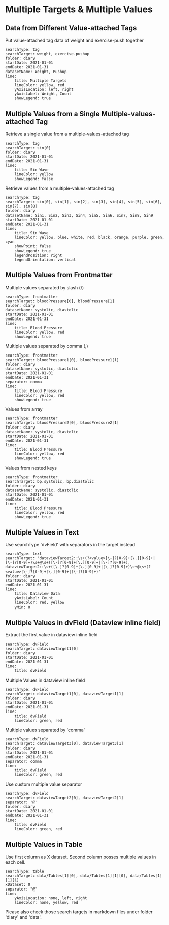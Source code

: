 # Multiple Targets & Multiple Values

## Data from Different Value-attached Tags

Put value-attached tag data of weight and exercise-push together

```tracker
searchType: tag
searchTarget: weight, exercise-pushup
folder: diary
startDate: 2021-01-01
endDate: 2021-01-31
datasetName: Weight, Pushup
line:
    title: Multiple Targets
    lineColor: yellow, red
    yAxisLocation: left, right
    yAxisLabel: Weight, Count
    showLegend: true
```

## Multiple Values from a Single Multiple-values-attached Tag

Retrieve a single value from a multiple-values-attached tag

```tracker
searchType: tag
searchTarget: sin[0]
folder: diary
startDate: 2021-01-01
endDate: 2021-01-31
line:
    title: Sin Wave
    lineColor: yellow
    showLegend: false
```

Retrieve values from a multiple-values-attached tag

```tracker
searchType: tag
searchTarget: sin[0], sin[1], sin[2], sin[3], sin[4], sin[5], sin[6], sin[7], sin[8]
folder: diary
datasetName: Sin1, Sin2, Sin3, Sin4, Sin5, Sin6, Sin7, Sin8, Sin9
startDate: 2021-01-01
endDate: 2021-01-31
line:
    title: Sin Wave
    lineColor: yellow, blue, white, red, black, orange, purple, green, cyan
    showPoint: false
    showLegend: true
    legendPosition: right
    legendOrientation: vertical
```

## Multiple Values from Frontmatter

Multiple values separated by slash (/)

```tracker
searchType: frontmatter
searchTarget: bloodPressure[0], bloodPressure[1]
folder: diary
datasetName: systolic, diastolic
startDate: 2021-01-01
endDate: 2021-01-31
line:
    title: Blood Pressure
    lineColor: yellow, red
    showLegend: true
```

Multiple values separated by comma (,)

```tracker
searchType: frontmatter
searchTarget: bloodPressure1[0], bloodPressure1[1]
folder: diary
datasetName: systolic, diastolic
startDate: 2021-01-01
endDate: 2021-01-31
separator: comma
line:
    title: Blood Pressure
    lineColor: yellow, red
    showLegend: true
```

Values from array

```tracker
searchType: frontmatter
searchTarget: bloodPressure2[0], bloodPressure2[1]
folder: diary
datasetName: systolic, diastolic
startDate: 2021-01-01
endDate: 2021-01-31
line:
    title: Blood Pressure
    lineColor: yellow, red
    showLegend: true
```

Values from nested keys

```tracker
searchType: frontmatter
searchTarget: bp.systolic, bp.diastolic
folder: diary
datasetName: systolic, diastolic
startDate: 2021-01-01
endDate: 2021-01-31
line:
    title: Blood Pressure
    lineColor: yellow, red
    showLegend: true
```

## Multiple Values in Text

Use searchType 'dvField' with separators in the target instead

```tracker
searchType: text
searchTarget: 'dataviewTarget2::\s+(?<value>[\-]?[0-9]+[\.][0-9]+|[\-]?[0-9]+)\s+@\s+([\-]?[0-9]+[\.][0-9]+|[\-]?[0-9]+), dataviewTarget2::\s+([\-]?[0-9]+[\.][0-9]+|[\-]?[0-9]+)\s+@\s+(?<value>[\-]?[0-9]+[\.][0-9]+|[\-]?[0-9]+)'
folder: diary
startDate: 2021-01-01
endDate: 2021-01-31
line:
    title: Dataview Data
    yAxisLabel: Count
    lineColor: red, yellow
    yMin: 0
```

## Multiple Values in dvField (Dataview inline field)

Extract the first value in dataview inline field

```tracker
searchType: dvField
searchTarget: dataviewTarget1[0]
folder: diary
startDate: 2021-01-01
endDate: 2021-01-31
line:
    title: dvField
```

Multiple Values in dataview inline field

```tracker
searchType: dvField
searchTarget: dataviewTarget1[0], dataviewTarget1[1]
folder: diary
startDate: 2021-01-01
endDate: 2021-01-31
line:
    title: dvField
    lineColor: green, red
```

Multiple values separated by 'comma'

```tracker
searchType: dvField
searchTarget: dataviewTarget3[0], dataviewTarget3[1]
folder: diary
startDate: 2021-01-01
endDate: 2021-01-31
separator: comma
line:
    title: dvField
    lineColor: green, red
```

Use custom multiple value separator

```tracker
searchType: dvField
searchTarget: dataviewTarget2[0], dataviewTarget2[1]
separator: '@'
folder: diary
startDate: 2021-01-01
endDate: 2021-01-31
line:
    title: dvField
    lineColor: green, red
```

## Multiple Values in Table

Use first column as X dataset. Second column posses multiple values in each cell.

```tracker
searchType: table
searchTarget: data/Tables[1][0], data/Tables[1][1][0], data/Tables[1][1][1]
xDataset: 0
separator: "@"
line:
    yAxisLocation: none, left, right
    lineColor: none, yellow, red
```

Please also check those search targets in markdown files under folder 'diary' and 'data'.
